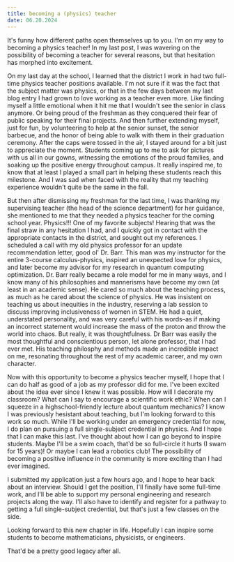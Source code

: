 ```yaml
---
title: becoming a (physics) teacher
date: 06.20.2024
---
```


It's funny how different paths open themselves up to you. I'm on my way to becoming a physics teacher! In my last post, I was wavering on the possibility of becoming a teacher for several reasons, but that hesitation has morphed into excitement. 

 On my last day at the school, I learned that the district I work in had two full-time physics teacher positions available. I'm not sure if it was the fact that the subject matter was physics, or that in the few days between my last blog entry I had grown to love working as a teacher even more. Like finding myself a little emotional when it hit me that I wouldn't see the senior in class anymore. Or being proud of the freshman as they conquered their fear of public speaking for their final projects. And then further extending myself, just for fun, by volunteering to help at the senior sunset, the senior barbecue, and the honor of being able to walk with them in their graduation ceremony. After the caps were tossed in the air, I stayed around for a bit just to appreciate the moment. Students coming up to me to ask for pictures with us all in our gowns, witnessing the emotions of the proud families, and soaking up the positive energy throughout campus. It really inspired me, to know that at least I played a small part in helping these students reach this milestone. And I was sad when faced with the reality that my teaching experience wouldn't quite be the same in the fall. 

 But then after dismissing my freshman for the last time, I was thanking my supervising teacher (the head of the science department) for her guidance, she mentioned to me that they needed a physics teacher for the coming school year. Physics!!! One of my favorite subjects! Hearing that was the final straw in any hesitation I had, and I quickly got in contact with the appropriate contacts in the district, and sought out my references. I scheduled a call with my old physics professor for an update recommendation letter, good ol' Dr. Barr. This man was my instructor for the entire 3-course calculus-physics, inspired an unexpected love for physics, and later become my advisor for my research in quantum computing optimization. Dr. Barr really became a role model for me in many ways, and I know many of his philosophies and mannerisms have become my own (at least in an academic sense). He cared so much about the teaching process, as much as he cared about the science of physics. He was insistent on teaching us about inequities in the industry, reserving a lab session to discuss improving inclusiveness of women in STEM. He had a quiet, understated personality, and was very careful with his words–as if making an incorrect statement would increase the mass of the proton and throw the world into chaos. But really, it was thoughtfulness. Dr Barr was easily the most thoughtful and conscientious person, let alone professor, that I had ever met. His teaching philosphy and methods made an incredible impact on me, resonating throughout the rest of my academic career, and my own character.

 Now with this opportunity to become a physics teacher myself, I hope that I can do half as good of a job as my professor did for me. I've been excited about the idea ever since I knew it was possible. How will I decorate my classroom? What can I say to encourage a scientific work ethic? When can I squeeze in a highschool-friendly lecture about quantum mechanics? I know I was previously hesistant about teaching, but I'm looking forward to this work so much. While I'll be working under an emergency credential for now, I do plan on pursuing a full single-subject credential in physics. And I hope that I can make this last. I've thought about how I can go beyond to inspire students. Maybe I'll be a swim coach, that'd be so full-circle it hurts (I swam for 15 years)! Or maybe I can lead a robotics club! The possibility of becoming a positive influence in the community is more exciting than I had ever imagined. 

 I submitted my application just a few hours ago, and I hope to hear back about an interview. Should I get the position, I'll finally have some full-time work, and I'll be able to support my personal engineering and research projects along the way. I'll also have to identify and register for a pathway to getting a full single-subject credential, but that's just a few classes on the side.

 Looking forward to this new chapter in life. Hopefully I can inspire some students to become mathematicians, physicists, or engineers.

 That'd be a pretty good legacy after all.